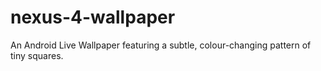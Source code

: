 nexus-4-wallpaper
=================

An Android Live Wallpaper featuring a subtle, colour-changing pattern of tiny squares.